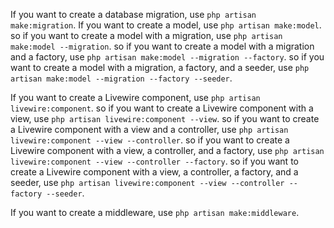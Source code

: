 If you want to create a database migration, use `php artisan make:migration`.
If you want to create a model, use `php artisan make:model`. 
   so if you want to create a model with a migration, use `php artisan make:model --migration`.
   so if you want to create a model with a migration and a factory, use `php artisan make:model --migration --factory`.
   so if you want to create a model with a migration, a factory, and a seeder, use `php artisan make:model --migration --factory --seeder`.

If you want to create a Livewire component, use `php artisan livewire:component`.
   so if you want to create a Livewire component with a view, use `php artisan livewire:component --view`.
   so if you want to create a Livewire component with a view and a controller, use `php artisan livewire:component --view --controller`.
   so if you want to create a Livewire component with a view, a controller, and a factory, use `php artisan livewire:component --view --controller --factory`.
   so if you want to create a Livewire component with a view, a controller, a factory, and a seeder, use `php artisan livewire:component --view --controller --factory --seeder`.

If you want to create a middleware, use `php artisan make:middleware`.
